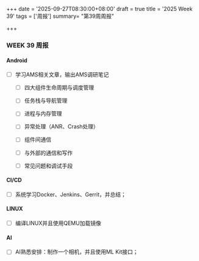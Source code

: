 +++
date = '2025-09-27T08:30:00+08:00'
draft = true
title = '2025 Week 39'
tags = ['周报']
summary= "第39周周报"

+++

### WEEK 39 周报

#### Android

- [ ] 学习AMS相关文章，输出AMS调研笔记
  - [ ] 四大组件生命周期与调度管理
  - [ ] 任务栈与导航管理
  - [ ] 进程与内存管理
  - [ ] 异常处理（ANR、Crash处理）
  - [ ] 组件间通信
  - [ ] 与外部的通信和写作
  - [ ] 常见问题和调试手段



#### CI/CD

- [ ] 系统学习Docker、Jenkins、Gerrit，并总结；



#### LINUX

- [ ] 编译LINUX并且使用QEMU加载镜像


#### AI

- [ ] AI熟悉安排：制作一个相机，并且使用ML Kit接口；
